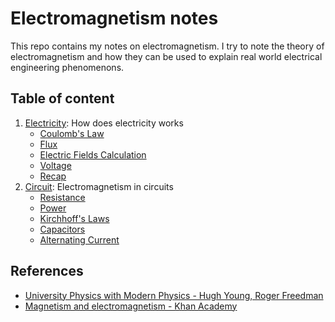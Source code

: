# Electromagnetism notes

This repo contains my notes on electromagnetism. I try to note the theory of electromagnetism and how they can be used to explain real world electrical engineering phenomenons.

## Table of content

1. [Electricity](./Electricity/): How does electricity works
	- [Coulomb's Law](./Electricity/Coulomb's%20Law.md)
	- [Flux](./Electricity/Flux.md)
	- [Electric Fields Calculation](./Electricity/Electric%20Fields%20Calculation.md)
	- [Voltage](./Electricity/Voltage.md)
	- [Recap](./Electricity/Recap.md)
2. [Circuit](./Circuit): Electromagnetism in circuits
	- [Resistance](./Circuit/Resistance.md)
	- [Power](./Circuit/Power.md)
	- [Kirchhoff's Laws](./Circuit/Kirchhoff's%20Laws.md)
	- [Capacitors](./Circuit/Capacitors.md)
	- [Alternating Current](./Circuit/Alternating%20Current.md)

## References

- [University Physics with Modern Physics -  Hugh Young, Roger Freedman](https://www.amazon.com/University-Physics-Modern-15th/dp/0135159555)
- [Magnetism and electromagnetism - Khan Academy](https://www.khanacademy.org/science/ap-physics-2/ap-magnetic-forces-and-magnetic-fields)
